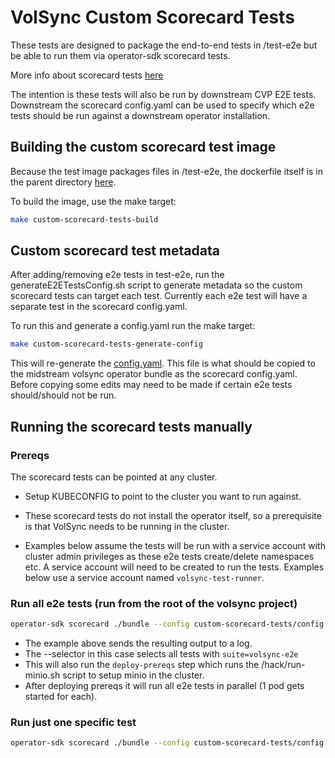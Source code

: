 # VolSync Custom Scorecard Tests

These tests are designed to package the end-to-end tests in /test-e2e but be able
to run them via operator-sdk scorecard tests.

More info about scorecard tests [here](https://sdk.operatorframework.io/docs/testing-operators/scorecard/custom-tests/)

The intention is these tests will also be run by downstream CVP E2E tests.  Downstream the scorecard config.yaml
can be used to specify which e2e tests should be run against a downstream operator installation.

## Building the custom scorecard test image

Because the test image packages files in /test-e2e, the dockerfile itself is in the parent directory
[here](../Dockerfile.volsync-custom-scorecard-tests).

To build the image, use the make target:

```bash
make custom-scorecard-tests-build
```

## Custom scorecard test metadata

After adding/removing e2e tests in test-e2e, run the generateE2ETestsConfig.sh script to generate metadata
so the custom scorecard tests can target each test.  Currently each e2e test will have a separate test in the
scorecard config.yaml.

To run this and generate a config.yaml run the make target:

```bash
make custom-scorecard-tests-generate-config
```

This will re-generate the [config.yaml](config.yaml).  This file is what should be copied to the midstream
volsync operator bundle as the scorecard config.yaml.  Before copying some edits may need to be made if certain
e2e tests should/should not be run.

## Running the scorecard tests manually

### Prereqs

The scorecard tests can be pointed at any cluster.

- Setup KUBECONFIG to point to the cluster you want to run against.

- These scorecard tests do not install the operator itself, so a prerequisite is that VolSync needs to be running in
  the cluster.

- Examples below assume the tests will be run with a service account with cluster admin privileges as these e2e tests
  create/delete namespaces etc.  A service account will need to be created to run the tests. Examples below use a
  service account named `volsync-test-runner`.

### Run all e2e tests (run from the root of the volsync project)

```bash
operator-sdk scorecard ./bundle --config custom-scorecard-tests/config.yaml --selector=suite=volsync-e2e -o text --wait-time=3600s --skip-cleanup=false --service-account=volsync-test-runner 2>&1 | tee /tmp/custom-scorecard-tests.log
```

- The example above sends the resulting output to a log.
- The --selector in this case selects all tests with `suite=volsync-e2e`
- This will also run the `deploy-prereqs` step which runs the /hack/run-minio.sh script to setup minio in the cluster.
- After deploying prereqs it will run all e2e tests in parallel (1 pod gets started for each).

### Run just one specific test

```bash
operator-sdk scorecard ./bundle --config custom-scorecard-tests/config.yaml --selector=test=test_restic_with_previous.yml -o text --wait-time=300s --skip-cleanup=false --service-account=volsync-test-runner
```
